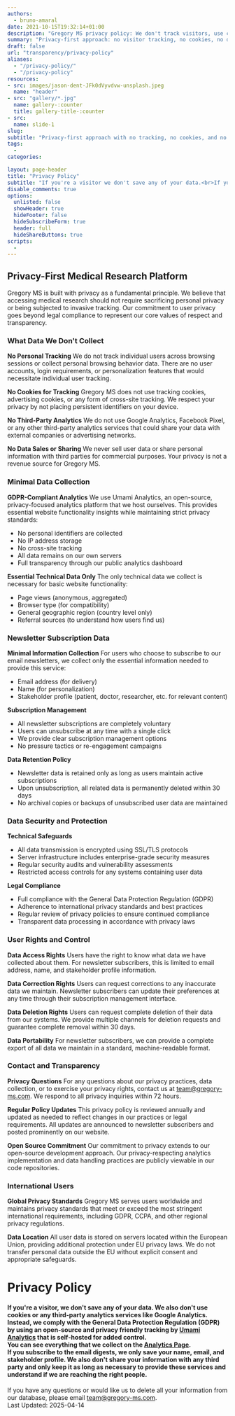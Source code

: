 ```yaml
---
authors:
  - bruno-amaral
date: 2021-10-15T19:32:14+01:00
description: "Gregory MS privacy policy: We don't track visitors, use cookies, or share data with third parties. GDPR-compliant with self-hosted analytics. Full transparency about how we handle newsletter subscriptions and user data protection."
summary: "Privacy-first approach: no visitor tracking, no cookies, no data sharing. GDPR-compliant self-hosted analytics, minimal newsletter data collection, complete user control over personal information."
draft: false
url: "transparency/privacy-policy"
aliases: 
  - "/privacy-policy/"
  - "/privacy-policy"
resources: 
- src: images/jason-dent-JFk0dVyvdvw-unsplash.jpeg
  name: "header"
- src: "gallery/*.jpg"
  name: gallery-:counter
  title: gallery-title-:counter
- src:
  name: slide-1
slug:
subtitle: "Privacy-first approach with no tracking, no cookies, and no data sharing"
tags: 
  - 
categories: 

layout: page-header
title: "Privacy Policy"
subtitle: "If you're a visitor we don't save any of your data.<br>If you subscribe to the email digest we save your name, stakeholder profile, and email."
disable_comments: true
options:
  unlisted: false
  showHeader: true
  hideFooter: false
  hideSubscribeForm: true
  header: full
  hideShareButtons: true
scripts:
  -
---
```


## Privacy-First Medical Research Platform

Gregory MS is built with privacy as a fundamental principle. We believe that accessing medical research should not require sacrificing personal privacy or being subjected to invasive tracking. Our commitment to user privacy goes beyond legal compliance to represent our core values of respect and transparency.

### What Data We Don't Collect

**No Personal Tracking**
We do not track individual users across browsing sessions or collect personal browsing behavior data. There are no user accounts, login requirements, or personalization features that would necessitate individual user tracking.

**No Cookies for Tracking**
Gregory MS does not use tracking cookies, advertising cookies, or any form of cross-site tracking. We respect your privacy by not placing persistent identifiers on your device.

**No Third-Party Analytics**
We do not use Google Analytics, Facebook Pixel, or any other third-party analytics services that could share your data with external companies or advertising networks.

**No Data Sales or Sharing**
We never sell user data or share personal information with third parties for commercial purposes. Your privacy is not a revenue source for Gregory MS.

### Minimal Data Collection

**GDPR-Compliant Analytics**
We use Umami Analytics, an open-source, privacy-focused analytics platform that we host ourselves. This provides essential website functionality insights while maintaining strict privacy standards:
- No personal identifiers are collected
- No IP address storage
- No cross-site tracking
- All data remains on our own servers
- Full transparency through our public analytics dashboard

**Essential Technical Data Only**
The only technical data we collect is necessary for basic website functionality:
- Page views (anonymous, aggregated)
- Browser type (for compatibility)
- General geographic region (country level only)
- Referral sources (to understand how users find us)

### Newsletter Subscription Data

**Minimal Information Collection**
For users who choose to subscribe to our email newsletters, we collect only the essential information needed to provide this service:
- Email address (for delivery)
- Name (for personalization)
- Stakeholder profile (patient, doctor, researcher, etc. for relevant content)

**Subscription Management**
- All newsletter subscriptions are completely voluntary
- Users can unsubscribe at any time with a single click
- We provide clear subscription management options
- No pressure tactics or re-engagement campaigns

**Data Retention Policy**
- Newsletter data is retained only as long as users maintain active subscriptions
- Upon unsubscription, all related data is permanently deleted within 30 days
- No archival copies or backups of unsubscribed user data are maintained

### Data Security and Protection

**Technical Safeguards**
- All data transmission is encrypted using SSL/TLS protocols
- Server infrastructure includes enterprise-grade security measures
- Regular security audits and vulnerability assessments
- Restricted access controls for any systems containing user data

**Legal Compliance**
- Full compliance with the General Data Protection Regulation (GDPR)
- Adherence to international privacy standards and best practices
- Regular review of privacy policies to ensure continued compliance
- Transparent data processing in accordance with privacy laws

### User Rights and Control

**Data Access Rights**
Users have the right to know what data we have collected about them. For newsletter subscribers, this is limited to email address, name, and stakeholder profile information.

**Data Correction Rights**
Users can request corrections to any inaccurate data we maintain. Newsletter subscribers can update their preferences at any time through their subscription management interface.

**Data Deletion Rights**
Users can request complete deletion of their data from our systems. We provide multiple channels for deletion requests and guarantee complete removal within 30 days.

**Data Portability**
For newsletter subscribers, we can provide a complete export of all data we maintain in a standard, machine-readable format.

### Contact and Transparency

**Privacy Questions**
For any questions about our privacy practices, data collection, or to exercise your privacy rights, contact us at team@gregory-ms.com. We respond to all privacy inquiries within 72 hours.

**Regular Policy Updates**
This privacy policy is reviewed annually and updated as needed to reflect changes in our practices or legal requirements. All updates are announced to newsletter subscribers and posted prominently on our website.

**Open Source Commitment**
Our commitment to privacy extends to our open-source development approach. Our privacy-respecting analytics implementation and data handling practices are publicly viewable in our code repositories.

### International Users

**Global Privacy Standards**
Gregory MS serves users worldwide and maintains privacy standards that meet or exceed the most stringent international requirements, including GDPR, CCPA, and other regional privacy regulations.

**Data Location**
All user data is stored on servers located within the European Union, providing additional protection under EU privacy laws. We do not transfer personal data outside the EU without explicit consent and appropriate safeguards.

<div class="col-md-7 ml-auto text-right">
	<h1 class="title" itemprop="headline">Privacy Policy</h1>
	<h4 class="description" itemprop="subtitle d-print-block">
		If you're a visitor, we don't save any of your data. We also don't use cookies or any third-party analytics services like Google Analytics. Instead, we comply with the General Data Protection Regulation (GDPR) by using an open-source and privacy friendly tracking by <a href="https://umami.is/" target="_blank">Umami Analytics</a> that is self-hosted for added control.<br>
		You can see everything that we collect on the <a class="umami--click--analytics-disclaimer-page" href="https://analytics.gregory-ms.com/">Analytics Page</a>.<br>
		If you subscribe to the email digests, we only save your name, email, and stakeholder profile. We also don't share your information with any third party and only keep it as long as necessary to provide these services and understand if we are reaching the right people.
	</h4>
	<p>
		If you have any questions or would like us to delete all your information from our database, please email <a href="mailto:team@gregory-ms.com">team@gregory-ms.com</a>.<br>
		Last Updated: 2025-04-14
	</p>
<br></div>